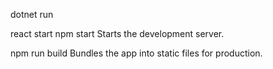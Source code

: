 dotnet run

react start
  npm start
    Starts the development server.

  npm run build
    Bundles the app into static files for production.

